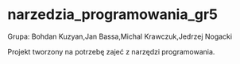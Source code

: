 # narzedzia_programowania_gr5
Grupa: Bohdan Kuzyan,Jan Bassa,Michal Krawczuk,Jedrzej Nogacki

Projekt tworzony na potrzebę zajeć z narzędzi programowania.
